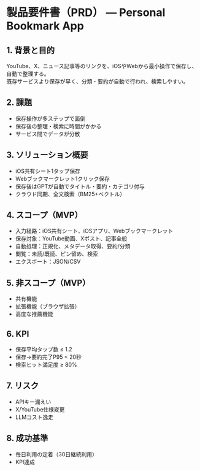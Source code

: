 # 製品要件書（PRD） — Personal Bookmark App

## 1. 背景と目的
YouTube、X、ニュース記事等のリンクを、iOSやWebから最小操作で保存し、自動で整理する。  
既存サービスより保存が早く、分類・要約が自動で行われ、検索しやすい。

## 2. 課題
- 保存操作が多ステップで面倒
- 保存後の整理・検索に時間がかかる
- サービス間でデータが分散

## 3. ソリューション概要
- iOS共有シート1タップ保存
- Webブックマークレット1クリック保存
- 保存後はGPTが自動でタイトル・要約・カテゴリ付与
- クラウド同期、全文検索（BM25+ベクトル）

## 4. スコープ（MVP）
- 入力経路：iOS共有シート、iOSアプリ、Webブックマークレット
- 保存対象：YouTube動画、Xポスト、記事全般
- 自動処理：正規化、メタデータ取得、要約/分類
- 閲覧：未読/既読、ピン留め、検索
- エクスポート：JSON/CSV

## 5. 非スコープ（MVP）
- 共有機能
- 拡張機能（ブラウザ拡張）
- 高度な推薦機能

## 6. KPI
- 保存平均タップ数 ≤ 1.2
- 保存→要約完了P95 < 20秒
- 検索ヒット満足度 ≥ 80%

## 7. リスク
- APIキー漏えい
- X/YouTube仕様変更
- LLMコスト逸走

## 8. 成功基準
- 毎日利用の定着（30日継続利用）
- KPI達成
